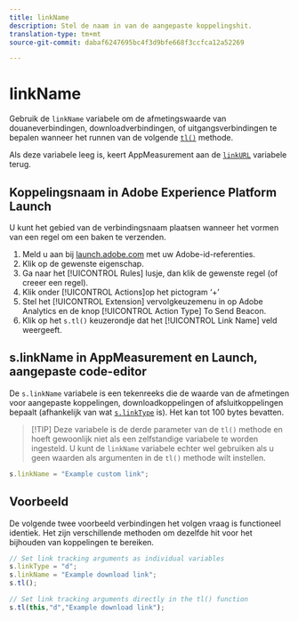```yaml
---
title: linkName
description: Stel de naam in van de aangepaste koppelingshit.
translation-type: tm+mt
source-git-commit: dabaf6247695bc4f3d9bfe668f3ccfca12a52269

---
```



# linkName

Gebruik de `linkName` variabele om de afmetingswaarde van douaneverbindingen, downloadverbindingen, of uitgangsverbindingen te bepalen wanneer het runnen van de volgende [`tl()`](../functions/tl-method.md) methode.

Als deze variabele leeg is, keert AppMeasurement aan de [`linkURL`](linkurl.md) variabele terug.

## Koppelingsnaam in Adobe Experience Platform Launch

U kunt het gebied van de verbindingsnaam plaatsen wanneer het vormen van een regel om een baken te verzenden.

1. Meld u aan bij [launch.adobe.com](https://launch.adobe.com) met uw Adobe-id-referenties.
2. Klik op de gewenste eigenschap.
3. Ga naar het [!UICONTROL Rules] lusje, dan klik de gewenste regel (of creeer een regel).
4. Klik onder [!UICONTROL Actions]op het pictogram ‘+’
5. Stel het [!UICONTROL Extension] vervolgkeuzemenu in op Adobe Analytics en de knop [!UICONTROL Action Type] To Send Beacon.
6. Klik op het `s.tl()` keuzerondje dat het [!UICONTROL Link Name] veld weergeeft.

## s.linkName in AppMeasurement en Launch, aangepaste code-editor

De `s.linkName` variabele is een tekenreeks die de waarde van de afmetingen voor aangepaste koppelingen, downloadkoppelingen of afsluitkoppelingen bepaalt (afhankelijk van wat [`s.linkType`](linktype.md) is). Het kan tot 100 bytes bevatten.

>[!TIP] Deze variabele is de derde parameter van de `tl()` methode en hoeft gewoonlijk niet als een zelfstandige variabele te worden ingesteld. U kunt de `linkName` variabele echter wel gebruiken als u geen waarden als argumenten in de `tl()` methode wilt instellen.

```js
s.linkName = "Example custom link";
```

## Voorbeeld

De volgende twee voorbeeld verbindingen het volgen vraag is functioneel identiek. Het zijn verschillende methoden om dezelfde hit voor het bijhouden van koppelingen te bereiken.

```js
// Set link tracking arguments as individual variables
s.linkType = "d";
s.linkName = "Example download link";
s.tl();

// Set link tracking arguments directly in the tl() function
s.tl(this,"d","Example download link");
```
